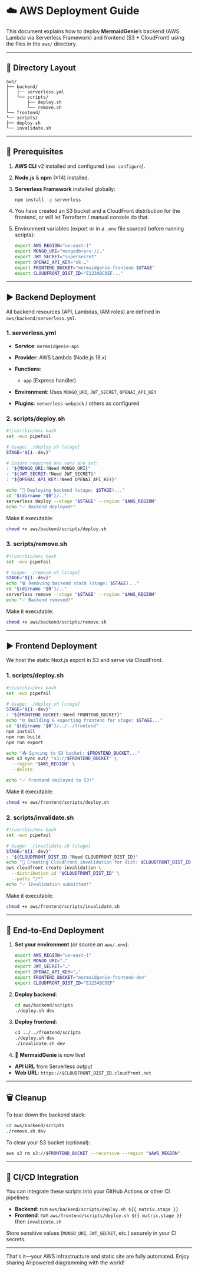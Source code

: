 # ☁️ AWS Deployment Guide

This document explains how to deploy **MermaidGenie**’s backend (AWS Lambda via Serverless Framework) and frontend (S3 + CloudFront) using the files in the `aws/` directory.

---

## 📁 Directory Layout

```
aws/
├── backend/
│   ├── serverless.yml
│   └── scripts/
│       ├── deploy.sh
│       └── remove.sh
└── frontend/
└── scripts/
├── deploy.sh
└── invalidate.sh
```

---

## 🔧 Prerequisites

1. **AWS CLI** v2 installed and configured (`aws configure`).
2. **Node.js** & **npm** (≥14) installed.
3. **Serverless Framework** installed globally:
   ```bash
   npm install -g serverless
   ```

4. You have created an S3 bucket and a CloudFront distribution for the frontend, or will let Terraform / manual console do that.
5. Environment variables (export or in a `.env` file sourced before running scripts):

   ```bash
   export AWS_REGION="us-east-1"
   export MONGO_URI="mongodb+srv://…"
   export JWT_SECRET="supersecret"
   export OPENAI_API_KEY="sk-…"
   export FRONTEND_BUCKET="mermaidgenie-frontend-$STAGE"
   export CLOUDFRONT_DIST_ID="E123ABCDEF..."
   ```

---

## ▶️ Backend Deployment

All backend resources (API, Lambdas, IAM roles) are defined in `aws/backend/serverless.yml`.

### 1. serverless.yml

* **Service**: `mermaidgenie-api`
* **Provider**: AWS Lambda (Node.js 18.x)
* **Functions**:

  * `app` (Express handler)
* **Environment**: Uses `MONGO_URI`, `JWT_SECRET`, `OPENAI_API_KEY`
* **Plugins**: `serverless-webpack` / others as configured

### 2. scripts/deploy.sh

```bash
#!/usr/bin/env bash
set -euo pipefail

# Usage: ./deploy.sh [stage]
STAGE="${1:-dev}"

# Ensure required env vars are set:
: "${MONGO_URI:?Need MONGO_URI}"
: "${JWT_SECRET:?Need JWT_SECRET}"
: "${OPENAI_API_KEY:?Need OPENAI_API_KEY}"

echo "🚀 Deploying backend (stage: $STAGE)..."
cd "$(dirname "$0")/.."
serverless deploy --stage "$STAGE" --region "$AWS_REGION"
echo "✅ Backend deployed!"
```

Make it executable:

```bash
chmod +x aws/backend/scripts/deploy.sh
```

### 3. scripts/remove.sh

```bash
#!/usr/bin/env bash
set -euo pipefail

# Usage: ./remove.sh [stage]
STAGE="${1:-dev}"
echo "🗑 Removing backend stack (stage: $STAGE)..."
cd "$(dirname "$0")/.."
serverless remove --stage "$STAGE" --region "$AWS_REGION"
echo "✅ Backend removed!"
```

Make it executable:

```bash
chmod +x aws/backend/scripts/remove.sh
```

---

## ▶️ Frontend Deployment

We host the static Next.js export in S3 and serve via CloudFront.

### 1. scripts/deploy.sh

```bash
#!/usr/bin/env bash
set -euo pipefail

# Usage: ./deploy.sh [stage]
STAGE="${1:-dev}"
: "${FRONTEND_BUCKET:?Need FRONTEND_BUCKET}"
echo "🌐 Building & exporting frontend for stage: $STAGE..."
cd "$(dirname "$0")/../../frontend"
npm install
npm run build
npm run export

echo "📤 Syncing to S3 bucket: $FRONTEND_BUCKET..."
aws s3 sync out/ "s3://$FRONTEND_BUCKET" \
  --region "$AWS_REGION" \
  --delete

echo "✅ Frontend deployed to S3!"
```

Make it executable:

```bash
chmod +x aws/frontend/scripts/deploy.sh
```

### 2. scripts/invalidate.sh

```bash
#!/usr/bin/env bash
set -euo pipefail

# Usage: ./invalidate.sh [stage]
STAGE="${1:-dev}"
: "${CLOUDFRONT_DIST_ID:?Need CLOUDFRONT_DIST_ID}"
echo "🚨 Creating CloudFront invalidation for dist: $CLOUDFRONT_DIST_ID..."
aws cloudfront create-invalidation \
  --distribution-id "$CLOUDFRONT_DIST_ID" \
  --paths "/*"
echo "✅ Invalidation submitted!"
```

Make it executable:

```bash
chmod +x aws/frontend/scripts/invalidate.sh
```

---

## 🚀 End‑to‑End Deployment

1. **Set your environment** (or source an `aws/.env`):

   ```bash
   export AWS_REGION="us-east-1"
   export MONGO_URI="…"
   export JWT_SECRET="…"
   export OPENAI_API_KEY="…"
   export FRONTEND_BUCKET="mermaidgenie-frontend-dev"
   export CLOUDFRONT_DIST_ID="E123ABCDEF"
   ```
2. **Deploy backend**:

   ```bash
   cd aws/backend/scripts
   ./deploy.sh dev
   ```
3. **Deploy frontend**:

   ```bash
   cd ../../frontend/scripts
   ./deploy.sh dev
   ./invalidate.sh dev
   ```
4. 🎉 **MermaidGenie** is now live!

  * **API URL** from Serverless output
  * **Web URL**: `https://$CLOUDFRONT_DIST_ID.cloudfront.net`

---

## 🗑 Cleanup

To tear down the backend stack:

```bash
cd aws/backend/scripts
./remove.sh dev
```

To clear your S3 bucket (optional):

```bash
aws s3 rm s3://$FRONTEND_BUCKET --recursive --region "$AWS_REGION"
```

---

## 🔄 CI/CD Integration

You can integrate these scripts into your GitHub Actions or other CI pipelines:

* **Backend**: run `aws/backend/scripts/deploy.sh ${{ matrix.stage }}`
* **Frontend**: run `aws/frontend/scripts/deploy.sh ${{ matrix.stage }}` then `invalidate.sh`

Store sensitive values (`MONGO_URI`, `JWT_SECRET`, etc.) securely in your CI secrets.

---

That's it—your AWS infrastructure and static site are fully automated. Enjoy sharing AI‑powered diagramming with the world!
